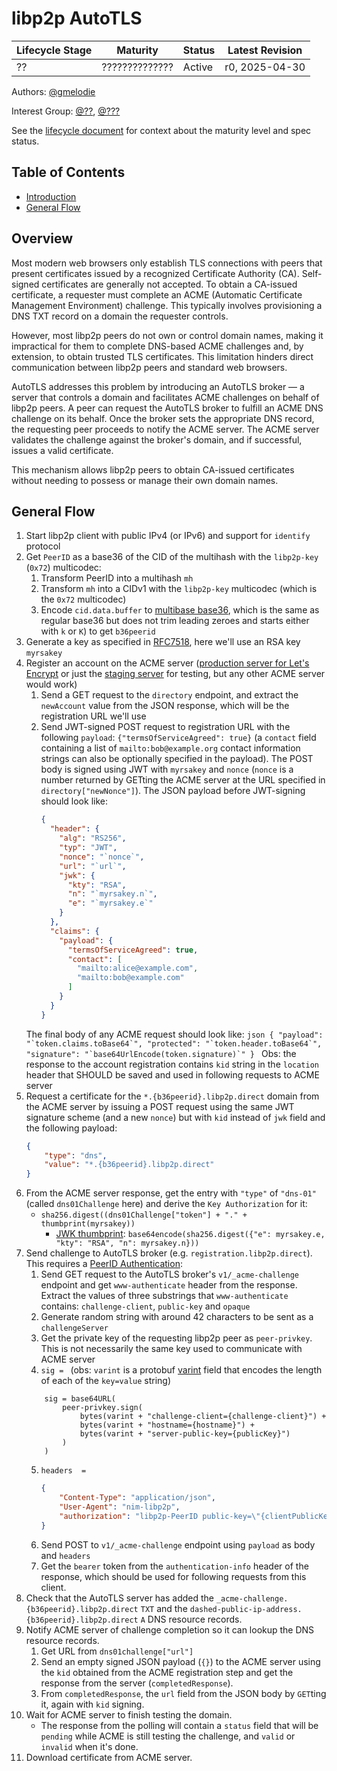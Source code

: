 # libp2p AutoTLS  <!-- omit in toc -->

| Lifecycle Stage | Maturity       | Status | Latest Revision |
|-----------------|----------------|--------|-----------------|
| ??              | ?????????????? | Active | r0, 2025-04-30  |

Authors: [@gmelodie]

Interest Group: [@??], [@???]

[@gmelodie]: https://github.com/gmelodie
[@??]: https://github.com/Stebalien
[@???]: https://github.com/jacobheun


See the [lifecycle document][lifecycle-spec] for context about the maturity level
and spec status.

[lifecycle-spec]: https://github.com/libp2p/specs/blob/master/00-framework-01-spec-lifecycle.md

## Table of Contents  <!-- omit in toc -->

- [Introduction](#introduction)
- [General Flow](#general-flow)

## Overview
Most modern web browsers only establish TLS connections with peers that present certificates issued by a recognized Certificate Authority (CA). Self-signed certificates are generally not accepted. To obtain a CA-issued certificate, a requester must complete an ACME (Automatic Certificate Management Environment) challenge. This typically involves provisioning a DNS TXT record on a domain the requester controls.

However, most libp2p peers do not own or control domain names, making it impractical for them to complete DNS-based ACME challenges and, by extension, to obtain trusted TLS certificates. This limitation hinders direct communication between libp2p peers and standard web browsers.

AutoTLS addresses this problem by introducing an AutoTLS broker — a server that controls a domain and facilitates ACME challenges on behalf of libp2p peers. A peer can request the AutoTLS broker to fulfill an ACME DNS challenge on its behalf. Once the broker sets the appropriate DNS record, the requesting peer proceeds to notify the ACME server. The ACME server validates the challenge against the broker's domain, and if successful, issues a valid certificate.

This mechanism allows libp2p peers to obtain CA-issued certificates without needing to possess or manage their own domain names.

## General Flow
1. Start libp2p client with public IPv4 (or IPv6) and support for `identify` protocol
2. Get `PeerID` as a base36 of the CID of the multihash with the `libp2p-key` (`0x72`) multicodec:
	1. Transform PeerID into a multihash `mh`
	2. Transform `mh` into a CIDv1 with the `libp2p-key` multicodec (which is the `0x72` multicodec)
	3. Encode `cid.data.buffer` to [multibase base36](https://github.com/multiformats/multibase/blob/f378d3427fe125057facdbac936c4215cc777920/rfcs/Base36.md), which is the same as regular base36 but does not trim leading zeroes and starts either with `k` or `K`) to get `b36peerid`
3. Generate a key as specified in [RFC7518](https://www.rfc-editor.org/rfc/rfc7518#section-6), here we'll use an RSA key `myrsakey`
4. Register an account on the ACME server ([production server for Let's Encrypt](https://acme-v02.api.letsencrypt.org) or just the [staging server](https://acme-staging-v02.api.letsencrypt.org) for testing, but any other ACME server would work)
	1. Send a GET request to the `directory` endpoint, and extract the `newAccount` value from the JSON response, which will be the registration URL we'll use
	2. Send JWT-signed POST request to registration URL with the following `payload`: `{"termsOfServiceAgreed": true}` (a `contact` field containing a list of `mailto:bob@example.org` contact information strings can also be optionally specified in the payload). The POST body is signed using JWT with `myrsakey` and `nonce` (`nonce` is a number returned by GETting the ACME server at the URL specified in `directory["newNonce"]`). The JSON payload before JWT-signing should look like:
		```json
		{
		  "header": {
            "alg": "RS256",
            "typ": "JWT",
            "nonce": "`nonce`",
            "url": "`url`",
            "jwk": {
              "kty": "RSA",
              "n": "`myrsakey.n`",
              "e": "`myrsakey.e`"
            }
          },
		  "claims": {
            "payload": {
              "termsOfServiceAgreed": true,
              "contact": [
                "mailto:alice@example.com",
                "mailto:bob@example.com"
              ]
            }
          }
		}
		```
    The final body of any ACME request should look like:
		```json
		{
		  "payload": "`token.claims.toBase64`",
		  "protected": "`token.header.toBase64`",
		  "signature": "`base64UrlEncode(token.signature)`"
		}
		```
		Obs: the response to the account registration contains `kid` string in the `location` header that SHOULD be saved and used in following requests to ACME server
5. Request a certificate for the `*.{b36peerid}.libp2p.direct` domain from the ACME server by issuing a POST request using the same JWT signature scheme (and a new `nonce`) but with `kid` instead of `jwk` field and the following payload:
	```json
	{
		"type": "dns",
		"value": "*.{b36peerid}.libp2p.direct"
	}
	```
6. From the ACME server response, get the entry with `"type"` of `"dns-01"` (called `dns01Challenge` here) and derive the `Key Authorization` for it:
	-  `sha256.digest((dns01Challenge["token"] + "." + thumbprint(myrsakey))`
		-  [JWK thumbprint](https://www.rfc-editor.org/rfc/rfc7638): `base64encode(sha256.digest({"e": myrsakey.e, "kty": "RSA", "n": myrsakey.n}))`
7. Send challenge to AutoTLS broker (e.g. `registration.libp2p.direct`). This requires a [PeerID Authentication](https://github.com/libp2p/specs/blob/master/http/peer-id-auth.md):
	1. Send GET request to the AutoTLS broker's `v1/_acme-challenge` endpoint and get `www-authenticate` header from the response. Extract the values of three substrings that `www-authenticate` contains: `challenge-client`, `public-key` and `opaque`
	2. Generate random string with around 42 characters to be sent as a `challengeServer`
	3. Get the private key of the requesting libp2p peer as `peer-privkey`. This is not necessarily the same key used to communicate with ACME server
	4. `sig = ` (obs: `varint` is a protobuf [varint](https://protobuf.dev/programming-guides/encoding/#varints) field that encodes the length of each of the `key=value` string)
	```
		sig = base64URL(
			peer-privkey.sign(
				bytes(varint + "challenge-client={challenge-client}") +
				bytes(varint + "hostname={hostname}") +
				bytes(varint + "server-public-key={publicKey}")
			)
		)
	```
	5. `headers	 =`
		```json
		{
			"Content-Type": "application/json",
			"User-Agent": "nim-libp2p",
			"authorization": "libp2p-PeerID public-key=\"{clientPublicKeyB64}\", opaque=\"{opaque}\", challenge-server=\"{challengeServer}\", sig=\"{sig}\""
		}
		```
	6. Send POST to `v1/_acme-challenge` endpoint using `payload` as body and `headers`
	7. Get the `bearer` token from the `authentication-info` header of the response, which should be used for following requests from this client.
8. Check that the AutoTLS server has added the `_acme-challenge.{b36peerid}.libp2p.direct` `TXT` and the `dashed-public-ip-address.{b36peerid}.libp2p.direct` `A` DNS resource records.
9. Notify ACME server of challenge completion so it can lookup the DNS resource records.
	1. Get URL from `dns01challenge["url"]`
	2. Send an empty signed JSON payload (`{}`) to the ACME server using the `kid` obtained from the ACME registration step and get the response from the server (`completedResponse`).
	3. From `completedResponse`,  the `url` field from the JSON body by `GET`ting it, again with `kid` signing.
10. Wait for ACME server to finish testing the domain.
	- The response from the polling will contain a `status` field that will be `pending` while ACME is still testing the challenge, and `valid` or `invalid` when it's done.
11. Download certificate from ACME server.
